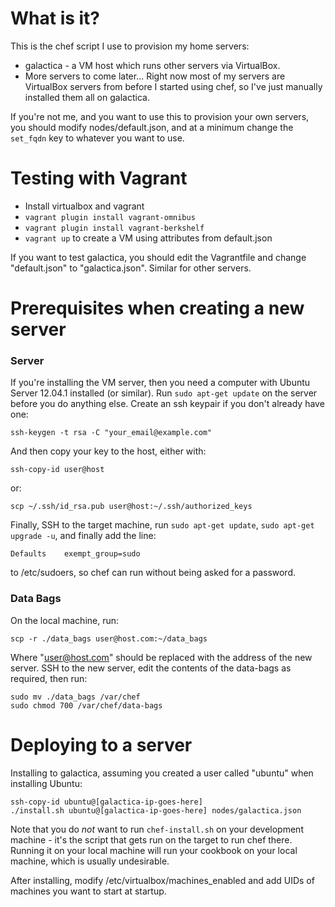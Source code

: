 What is it?
===========
This is the chef script I use to provision my home servers:

* galactica - a VM host which runs other servers via VirtualBox.
* More servers to come later...  Right now most of my servers are VirtualBox servers from before
  I started using chef, so I've just manually installed them all on galactica.

If you're not me, and you want to use this to provision your own servers, you should modify
nodes/default.json, and at a minimum change the `set_fqdn` key to whatever you want to use.

Testing with Vagrant
====================

* Install virtualbox and vagrant
* `vagrant plugin install vagrant-omnibus`
* `vagrant plugin install vagrant-berkshelf`
* `vagrant up` to create a VM using attributes from default.json

If you want to test galactica, you should edit the Vagrantfile and change "default.json" to "galactica.json".
Similar for other servers.

Prerequisites when creating a new server
========================================

### Server

If you're installing the VM server, then you need a computer with Ubuntu Server 12.04.1 installed
(or similar).  Run `sudo apt-get update` on the server before you do anything else.  Create an
ssh keypair if you don't already have one:

    ssh-keygen -t rsa -C "your_email@example.com"

And then copy your key to the host, either with:

    ssh-copy-id user@host

or:

    scp ~/.ssh/id_rsa.pub user@host:~/.ssh/authorized_keys

Finally, SSH to the target machine, run `sudo apt-get update`, `sudo apt-get upgrade -u`, and
finally add the line:

    Defaults    exempt_group=sudo

to /etc/sudoers, so chef can run without being asked for a password.

### Data Bags

On the local machine, run:

    scp -r ./data_bags user@host.com:~/data_bags

Where "user@host.com" should be replaced with the address of the new server.  SSH to the new server,
edit the contents of the data-bags as required, then run:

    sudo mv ./data_bags /var/chef
    sudo chmod 700 /var/chef/data-bags

Deploying to a server
=====================

Installing to galactica, assuming you created a user called "ubuntu" when installing Ubuntu:

    ssh-copy-id ubuntu@[galactica-ip-goes-here]
    ./install.sh ubuntu@[galactica-ip-goes-here] nodes/galactica.json

Note that you do *not* want to run `chef-install.sh` on your development machine - it's the script that gets run on the target to run chef there.  Running it on your local machine will run your cookbook on your local machine, which is usually undesirable.

After installing, modify /etc/virtualbox/machines_enabled and add UIDs of machines you want to start at startup.
